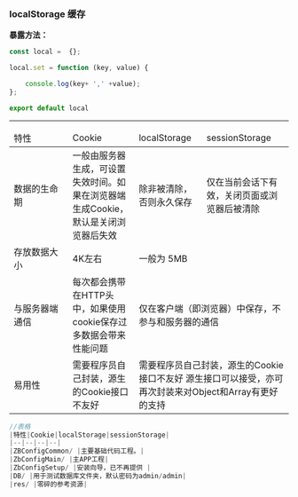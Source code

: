 ### localStorage 缓存

**暴露方法：**

```js
const local =  {};

local.set = function (key, value) {

    console.log(key+ ',' +value);
};

export default local

```

---

<table>
    <thead>
        <tr>
        <td width="90px">特性</td>
        <td>Cookie</td>
        <td>localStorage</td>
        <td>sessionStorage</td>
        </tr>
    </thead>
    <tbody>
        <tr>
        <td>数据的生命期</td>
        <td>一般由服务器生成，可设置失效时间。如果在浏览器端生成Cookie，默认是关闭浏览器后失效</td>
        <td>除非被清除，否则永久保存</td>
        <td>仅在当前会话下有效，关闭页面或浏览器后被清除</td>
        </tr>
        <tr>
        <td>存放数据大小</td>
        <td>4K左右</td>
        <td colspan="2">一般为 5MB</td>
        </tr>
        <tr>
        <td>与服务器端通信</td>
        <td>每次都会携带在HTTP头中，如果使用cookie保存过多数据会带来性能问题</td>
        <td colspan="2">仅在客户端（即浏览器）中保存，不参与和服务器的通信</td>
        </tr>
        <tr>
        <td>易用性</td>
        <td>需要程序员自己封装，源生的Cookie接口不友好</td>
        <td colspan="2">需要程序员自己封装，源生的Cookie接口不友好	源生接口可以接受，亦可再次封装来对Object和Array有更好的支持</td>
        </tr>
    </tbody>
</table>

```js
//表格
|特性|Cookie|localStorage|sessionStorage|
|--|--|--|--|
|ZBConfigCommon/ |主要基础代码工程。|
|ZbConfigMain/ |主APP工程|
|ZbConfigSetup/ |安装向导，已不再提供 |
|DB/ |用于测试数据库文件夹，默认密码为admin/admin|
|res/ |零碎的参考资源|
```